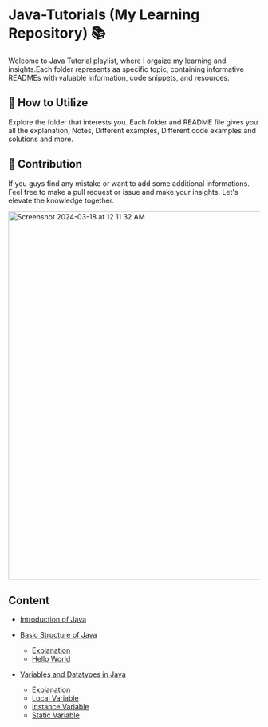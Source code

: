# Java-Tutorials (My Learning Repository) 📚

<p>
  Welcome to Java Tutorial playlist, where I orgaize my learning and insights.Each folder represents aa specific topic, containing informative READMEs with valuable information, code snippets, and resources.
</p>

<h2>📝 How to Utilize</h2>
<p>
  Explore the folder that interests you. Each folder and README file gives you all the explanation, Notes, Different examples, Different code examples and solutions and more.
</p>

<h2>🤝 Contribution</h2>
<p>
  If you guys find any mistake or want to add some additional informations. Feel free to make a pull request or issue and make your insights. Let's elevate the knowledge together.
</p>


<p><img width="738" alt="Screenshot 2024-03-18 at 12 11 32 AM" src="https://github.com/Saqibadnan0011/Java-Tutorials/assets/79377722/50c12ec8-ffe6-4790-9622-fb3c544e3dd9"></p>

<h2>Content</h2>

<ul>
  <li><a href = "https://github.com/Saqibadnan0011/Java-Tutorials/tree/main/Introduction_To_Java" >Introduction of Java</a></li>
</ul>

<ul>
  <li><a href = "https://github.com/Saqibadnan0011/Java-Tutorials/tree/main/02%3A%20Basic_Structure_of_Java" >Basic Structure of Java</a></li>
  <ul>
    <li><a href = "https://github.com/Saqibadnan0011/Java-Tutorials/tree/main/02%3A%20Basic_Structure_of_Java" >Explanation</a></li>
    <li><a href = "https://github.com/Saqibadnan0011/Java-Tutorials/blob/main/02%3A%20Basic_Structure_of_Java/HelloWorld/src/Main.java" >Hello World</a></li>
  </ul>
</ul>

<ul>
  <li><a href = "" >Variables and Datatypes in Java</a></li>
  <ul>
    <li><a href = "https://github.com/Saqibadnan0011/Java-Tutorials/tree/main/03%3A%20Variables_and_Datatypes_in_Java" >Explanation</a></li>
    <li><a href = "https://github.com/Saqibadnan0011/Java-Tutorials/blob/main/03%3A%20Variables_and_Datatypes_in_Java/VariablesCodeExamples/LocalVariables.java" >Local Variable</a></li>
    <li><a href = "https://github.com/Saqibadnan0011/Java-Tutorials/blob/main/03%3A%20Variables_and_Datatypes_in_Java/VariablesCodeExamples/InstanceVariables.java" >Instance Variable</a></li>
    <li><a href = "https://github.com/Saqibadnan0011/Java-Tutorials/blob/main/03%3A%20Variables_and_Datatypes_in_Java/VariablesCodeExamples/StaticVariables.java" >Static Variable</a></li>
  </ul>
</ul>









